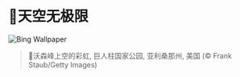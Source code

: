 # 🔖天空无极限

![Bing Wallpaper](https://www.bing.com/th?id=OHR.SaguaroRainbow_ZH-CN0139056375_1920x1080.jpg&rf=LaDigue_1920x1080.jpg&pid=hp)

> 📝沃森峰上空的彩虹, 巨人柱国家公园, 亚利桑那州, 美国 (© Frank Staub/Getty Images)
